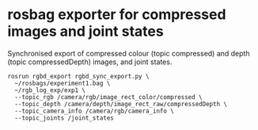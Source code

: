 # rosbag exporter for compressed images and joint states

Synchronised export of compressed colour (topic compressed) and depth (topic compressedDepth) images, and joint states.

```
rosrun rgbd_export rgbd_sync_export.py \
  ~/rosbags/experiment1.bag \
  ~/rgb_log_exp/exp1 \
  --topic_rgb /camera/rgb/image_rect_color/compressed \
  --topic_depth /camera/depth/image_rect_raw/compressedDepth \
  --topic_camera_info /camera/rgb/camera_info \
  --topic_joints /joint_states
```
